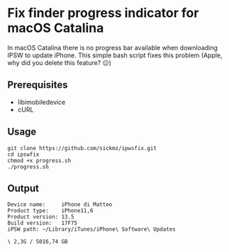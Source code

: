 # Fix finder progress indicator for macOS Catalina
In macOS Catalina there is no progress bar available when downloading IPSW to update iPhone. This simple bash script fixes this problem (Apple, why did you delete this feature? 😑)

## Prerequisites

* libimobiledevice
* cURL

## Usage
```
git clone https://github.com/sickmz/ipwsfix.git
cd ipswfix
chmod +x progress.sh
./progress.sh
```

## Output
```
Device name:     iPhone di Matteo
Product type:    iPhone11,6
Product version: 13.5
Build version:   17F75
iPSW path: ~/Library/iTunes/iPhone\ Software\ Updates

\ 2,3G / 5016,74 GB
```

